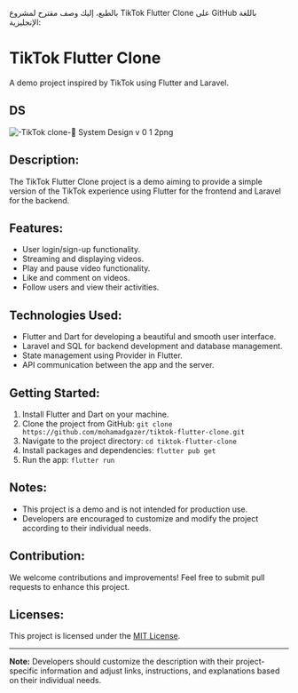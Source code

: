 بالطبع، إليك وصف مقترح لمشروع TikTok Flutter Clone على GitHub باللغة الإنجليزية:

# TikTok Flutter Clone

A demo project inspired by TikTok using Flutter and Laravel.


## DS

![-TikTok clone-📃 System Design v 0 1  2png](https://github.com/mohamadgazer/tiktok-flutter-clone/assets/37588351/7bfe13cf-59be-4962-b3bf-e3c68d7f9512)


## Description:

The TikTok Flutter Clone project is a demo aiming to provide a simple version of the TikTok experience using Flutter for the frontend and Laravel for the backend.

## Features:

- User login/sign-up functionality.
- Streaming and displaying videos.
- Play and pause video functionality.
- Like and comment on videos.
- Follow users and view their activities.

## Technologies Used:

- Flutter and Dart for developing a beautiful and smooth user interface.
- Laravel and SQL for backend development and database management.
- State management using Provider in Flutter.
- API communication between the app and the server.

## Getting Started:

1. Install Flutter and Dart on your machine.
2. Clone the project from GitHub: `git clone https://github.com/mohamadgazer/tiktok-flutter-clone.git`
3. Navigate to the project directory: `cd tiktok-flutter-clone`
4. Install packages and dependencies: `flutter pub get`
5. Run the app: `flutter run`


## Notes:

- This project is a demo and is not intended for production use.
- Developers are encouraged to customize and modify the project according to their individual needs.

## Contribution:

We welcome contributions and improvements! Feel free to submit pull requests to enhance this project.

## Licenses:

This project is licensed under the [MIT License](LICENSE).

---

**Note:** Developers should customize the description with their project-specific information and adjust links, instructions, and explanations based on their individual needs.
